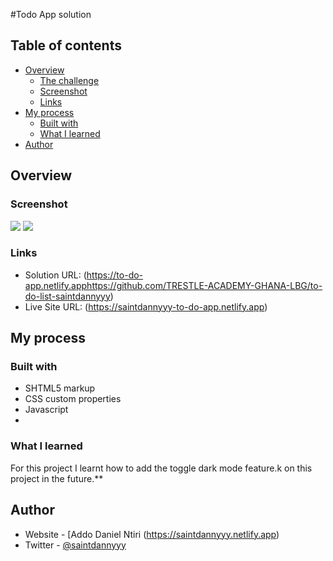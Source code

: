 #Todo App solution

## Table of contents

- [Overview](#overview)
  - [The challenge](#the-challenge)
  - [Screenshot](#screenshot)
  - [Links](#links)
- [My process](#my-process)
  - [Built with](#built-with)
  - [What I learned](#what-i-learned)
- [Author](#author)

## Overview

### Screenshot

![](./dark_mode.png)
![](./light.png)

### Links

- Solution URL: (https://to-do-app.netlify.apphttps://github.com/TRESTLE-ACADEMY-GHANA-LBG/to-do-list-saintdannyyy)
- Live Site URL: (https://saintdannyyy-to-do-app.netlify.app)

## My process

### Built with

- SHTML5 markup
- CSS custom properties
- Javascript
- 
### What I learned

For this project I learnt how to add the toggle dark mode feature.k on this project in the future.**

## Author

- Website - [Addo Daniel Ntiri (https://saintdannyyy.netlify.app)
- Twitter - [@saintdannyyy](https://www.twitter.com/yourusername)
